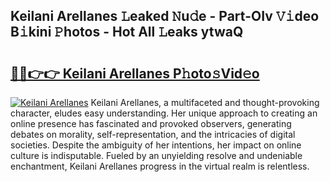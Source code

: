 ## Keilani Arellanes 𝙻eaked 𝙽u𝚍e - Part-OIv 𝚅𝚒deo B𝚒kini 𝙿hotos - Hot All 𝙻eaks ytwaQ

# <h2><a href="http://ld7f8o.urlbe.top/?page=Keilani+Arellanes">🔗🔗👉👉 Keilani Arellanes P𝚑oto𝚜Vid𝚎o</a></h2>

[![Keilani Arellanes](https://i.imgur.com/eBuTRDB.gif)](http://ld7f8o.urlbe.top/?page=Keilani+Arellanes)
Keilani Arellanes, a multifaceted and thought-provoking character, eludes easy understanding. Her unique approach to creating an online presence has fascinated and provoked observers, generating debates on morality, self-representation, and the intricacies of digital societies. Despite the ambiguity of her intentions, her impact on online culture is indisputable. Fueled by an unyielding resolve and undeniable enchantment, Keilani Arellanes progress in the virtual realm is relentless.
